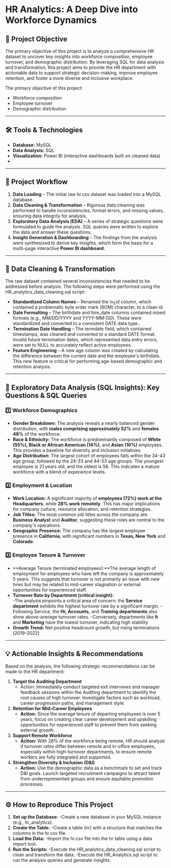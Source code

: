 #  HR Analytics: A Deep Dive into Workforce Dynamics  

## 🎯 Project Objective  
The primary objective of this project is to analyze a comprehensive HR dataset to uncover key insights into workforce composition, employee turnover, and demographic distribution. By leveraging SQL for data analysis and transformation, this project aims to provide the HR department with actionable data to support strategic decision-making, improve employee retention, and foster a more diverse and inclusive workplace.

The primary objective of this project:  
- Workforce composition  
- Employee turnover  
- Demographic distribution

---

## 🛠️ Tools & Technologies  
- **Database:** MySQL  
- **Data Analysis:** SQL  
- **Visualization:** Power BI (interactive dashboards built on cleaned data)
- 
---

## 🔄 Project Workflow  
1. **Data Loading** – The initial raw hr.csv dataset was loaded into a MySQL database.  
2. **Data Cleaning & Transformation** – Rigorous data cleaning was performed to handle inconsistencies, format errors, and missing values, ensuring data integrity for analysis.  
3. **Exploratory Data Analysis (EDA)** – A series of strategic questions were formulated to guide the analysis. SQL queries were written to explore the data and answer these questions.  
4. **Insight Generation & Dashboarding** – The findings from the analysis were synthesized to derive key insights, which form the basis for a multi-page interactive **Power BI dashboard.**

---

## 🧹 Data Cleaning & Transformation  
The raw dataset contained several inconsistencies that needed to be addressed before analysis. The following steps were performed using the HR_analytics_data_cleaning.sql script: 
- **Standardized Column Names** – Renamed the ï»¿id column, which contained a problematic byte order mark (BOM) character, to a clean id. 
- **Date Formatting** – The birthdate and hire_date columns contained mixed formats (e.g., MM/DD/YYYY and YYYY-MM-DD). These were standardized and converted to a consistent DATE data type..  
- **Termination Date Handling** – The termdate field, which contained timestamps, was cleaned and converted to a standard DATE format.
Invalid future termination dates, which represented data entry errors, were set to NULL to accurately reflect active employees.  
- **Feature Engineering** – A new age column was created by calculating the difference between the current date and the employee's birthdate. This new feature is critical for performing age-based demographic and retention analysis.  

---

## 🔎 Exploratory Data Analysis (SQL Insights):  Key Questions & SQL Queries  

### 1️⃣ Workforce Demographics  
- **Gender Breakdown:** The analysis reveals a nearly balanced gender distribution, with **males comprising approximately 52%** and **females 48%** of the workforce.
- **Race & Ethnicity:** The workforce is predominantly composed of **White (55%), Black or African American (14%)**, and **Asian (10%)** employees. This provides a baseline for diversity and inclusion initiatives.
- **Age Distribution:** The largest cohort of employees falls within the 34-43 age group, followed by the 24-33 and 44-53 age groups.
The youngest employee is 21 years old, and the oldest is 58. This indicates a mature workforce with a blend of experience levels.

### 2️⃣ Employment & Location  
- **Work Location:** A significant majority of **employees (72%) work at the Headquarters**, while **28% work remotely**. This has major implications for company culture, resource allocation, and retention strategies.
- **Job Titles:** The most common job titles across the company are **Business Analyst** and **Auditor**, suggesting these roles are central to the company's operations.
- **Geographic Presence:** The company has the largest employee presence in **California**, with significant numbers in **Texas, New York** and **Colorado**.
### 3️⃣ Employee Tenure & Turnover  
- **Average Tenure (terminated employees):**The average length of employment for employees who have left the company is approximately 5 years. This suggests that turnover is not primarily an issue with new hires but may be related to mid-career stagnation or external opportunities for experienced staff. 
- **Turnover Rate by Department (critical insight):**  
  -The analysis pinpoints a critical area of concern: the **Service department** exhibits the highest turnover rate by a significant margin.
  -Following Service, the **Hr, Accounts,** and **Training departments** also show above-average turnover rates.
  -Conversely, departments like **It** and **Marketing** have the lowest turnover, indicating high stability 
- **Growth Trend:** Net positive headcount growth, but rising terminations (2019–2022)  

---

## 💡 Actionable Insights & Recommendations 
Based on the analysis, the following strategic recommendations can be made to the HR department:

1. **Target the Auditing Department**  
   - Action: Immediately conduct targeted exit interviews and manager feedback sessions within the Auditing department to identify the root causes of high turnover. Investigate factors such as workload, career progression paths, and management style.
2. **Retention for Mid-Career Employees**  
   - **Action:** Since the average tenure of departing employees is over 5 years, focus on creating clear career development and upskilling opportunities for experienced staff to prevent them from seeking external growth.
3. **Support Remote Workforce**  
   - **Action:** With 28% of the workforce being remote, HR should analyze if turnover rates differ between remote and in-office employees, especially within high-turnover departments, to ensure remote workers are fully integrated and supported.
4. **Strengthen Diversity & Inclusion (D&I)**  
   - **Action:** Use the demographic data as a benchmark to set and track D&I goals. Launch targeted recruitment campaigns to attract talent from underrepresented groups and ensure equitable promotion processes.  

---

## ⚙️ How to Reproduce This Project  
1. **Set up the Database:**
   -Create a new database in your MySQL instance (e.g., hr_analytics).
2. **Create the Table:**
   -Create a table (hr) with a structure that matches the columns in the hr.csv file.
3. **Load the Data:**
   -Import the hr.csv file into the hr table using a data import tool.
4. **Run the Scripts:**
    -Execute the HR_analytics_data_cleaning.sql script to clean and transform the data.
    -Execute the HR_Analytics.sql script to run the analysis queries and generate insights.
